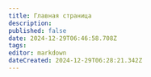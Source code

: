 ```yaml
---
title: Главная страница
description: 
published: false
date: 2024-12-29T06:46:58.708Z
tags: 
editor: markdown
dateCreated: 2024-12-29T06:28:21.342Z
---
```


<a></a>
